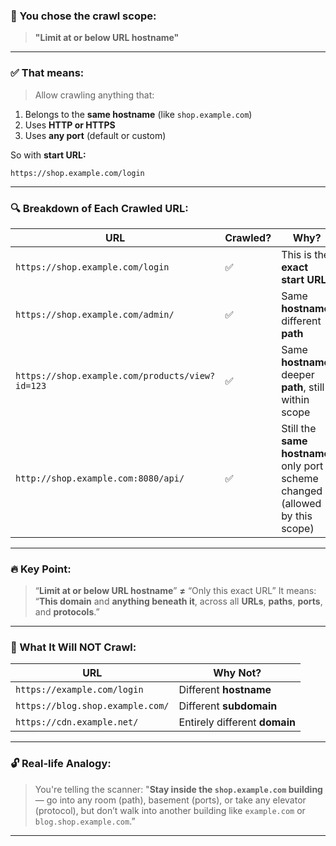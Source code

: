 ### 🧠 You chose the crawl scope:

> **"Limit at or below URL hostname"**

---

### ✅ That means:

> Allow crawling anything that:

1. Belongs to the **same hostname** (like `shop.example.com`)
2. Uses **HTTP or HTTPS**
3. Uses **any port** (default or custom)

So with **start URL:**

```
https://shop.example.com/login
```

---

### 🔍 Breakdown of Each Crawled URL:

| URL                                             | Crawled? | Why?                                                                            |
| ----------------------------------------------- | -------- | ------------------------------------------------------------------------------- |
| `https://shop.example.com/login`                | ✅        | This is the **exact start URL**                                                 |
| `https://shop.example.com/admin/`               | ✅        | Same **hostname**, different **path**                                           |
| `https://shop.example.com/products/view?id=123` | ✅        | Same **hostname**, deeper **path**, still within scope                          |
| `http://shop.example.com:8080/api/`             | ✅        | Still the **same hostname**, only port & scheme changed (allowed by this scope) |

---

### 🔥 Key Point:

> “**Limit at or below URL hostname**” **≠** “Only this exact URL”
> It means:
> “**This domain** and **anything beneath it**, across all **URLs**, **paths**, **ports**, and **protocols**.”

---

### 📍 What It Will **NOT** Crawl:

| URL                              | Why Not?                      |
| -------------------------------- | ----------------------------- |
| `https://example.com/login`      | Different **hostname**        |
| `https://blog.shop.example.com/` | Different **subdomain**       |
| `https://cdn.example.net/`       | Entirely different **domain** |

---

### 🔓 Real-life Analogy:

> You're telling the scanner:
> "**Stay inside the `shop.example.com` building** — go into any room (path), basement (ports), or take any elevator (protocol), but don’t walk into another building like `example.com` or `blog.shop.example.com`.”

---
